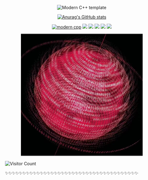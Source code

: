 <div id="title" align=center>


![Modern C++ template][github-sub-title:img]

[![Anurag's GitHub stats](https://github-readme-stats.vercel.app/api?username=QingyunQian&show_icons=true&theme=tokyonight)](https://b23.tv/iEJTnPp)

[![modern cpp](https://img.shields.io/badge/Code-Julia_Python-blue)](https://learn.microsoft.com/zh-cn/cpp/cpp/welcome-back-to-cpp-modern-cpp) 
![](https://img.shields.io/badge/研究方向-量子信息-yellow) 
![](https://img.shields.io/badge/科学计算-量子计算-purple)
![](https://img.shields.io/badge/性格-开朗-red) 
![](https://img.shields.io/badge/INTP人格-抗压Carry-red) 
![](https://img.shields.io/badge/终将爱上Coding-兴趣是最好的老师-red)


<img width="400" height="400" src="https://github.com/QingyunQian/QingyunQian/blob/main/Quantum.jpg"/>
</div>


![Visitor Count](https://profile-counter.glitch.me/QingyunQian/count.svg)

[github-sub-title:img]: https://readme-typing-svg.herokuapp.com?font=Segoe+Script&center=true&lines=Welcome!I'm_Qingyun_Qian
✨✨✨✨✨✨✨✨✨✨✨✨✨✨✨✨✨✨✨✨✨✨✨✨✨✨✨✨✨✨✨✨✨✨✨✨✨✨
<!--
**QingyunQian/QingyunQian** is a ✨ _special_ ✨ repository because its `README.md` (this file) appears on your GitHub profile.

Here are some ideas to get you started:

- 🔭 I’m currently working on ...
- 🌱 I’m currently learning ...
- 👯 I’m looking to collaborate on ...
- 🤔 I’m looking for help with ...
- 💬 Ask me about ...
- 📫 How to reach me: ...
- 😄 Pronouns: ...
- ⚡ Fun fact: ...
-->
